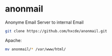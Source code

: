 # anonmail
Anonyme Email Server to internal Email
```bash
git clone https://github.com/hxcde/anonmail.git
```
Apache:
```bash
mv anonmail/* /var/www/html/
```

